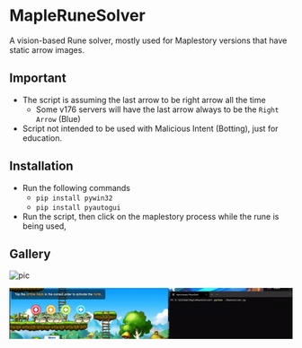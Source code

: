 # MapleRuneSolver
A vision-based Rune solver, mostly used for Maplestory versions that have static arrow images.

## Important
- The script is assuming the last arrow to be right arrow all the time
  - Some v176 servers will have the last arrow always to be the `Right Arrow` (Blue)
- Script not intended to be used with Malicious Intent (Botting), just for education.

## Installation
- Run the following commands
  - `pip install pywin32`
  - `pip install pyautogui`
- Run the script, then click on the maplestory process while the rune is being used,

## Gallery
 ![pic](https://media.discordapp.net/attachments/631249406775132182/790785876070367292/ad282b12a9f4a677dbd550d4365feb95.png?width=1003&height=141)

 ![gif](rune_solving.gif)
